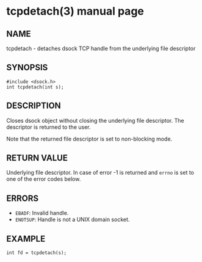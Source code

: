 # tcpdetach(3) manual page

## NAME

tcpdetach - detaches dsock TCP handle from the underlying file descriptor

## SYNOPSIS

```
#include <dsock.h>
int tcpdetach(int s);
```

## DESCRIPTION

Closes dsock object without closing the underlying file descriptor. The descriptor is returned to the user.

Note that the returned file descriptor is set to non-blocking mode.

## RETURN VALUE

Underlying file descriptor. In case of error -1 is returned and `errno` is set to one of the error codes below.

## ERRORS

* `EBADF`: Invalid handle.
* `ENOTSUP`: Handle is not a UNIX domain socket.

## EXAMPLE

```
int fd = tcpdetach(s);
```


